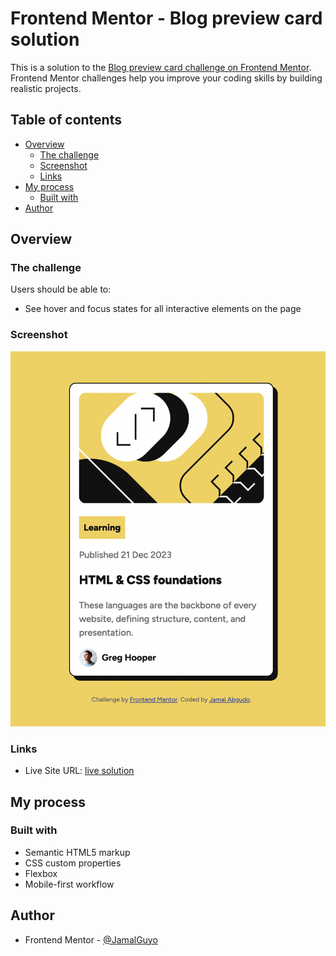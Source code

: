 # Frontend Mentor - Blog preview card solution

This is a solution to the [Blog preview card challenge on Frontend Mentor](https://www.frontendmentor.io/challenges/blog-preview-card-ckPaj01IcS). Frontend Mentor challenges help you improve your coding skills by building realistic projects.

## Table of contents

- [Overview](#overview)
  - [The challenge](#the-challenge)
  - [Screenshot](#screenshot)
  - [Links](#links)
- [My process](#my-process)
  - [Built with](#built-with)
- [Author](#author)

## Overview

### The challenge

Users should be able to:

- See hover and focus states for all interactive elements on the page

### Screenshot

![](assets/images/screenshot.png)

### Links

- Live Site URL: [live solution](https://blogpreview-challenge.netlify.app/)

## My process

### Built with

- Semantic HTML5 markup
- CSS custom properties
- Flexbox
- Mobile-first workflow

## Author

- Frontend Mentor - [@JamalGuyo](https://www.frontendmentor.io/profile/JamalGuyo)
